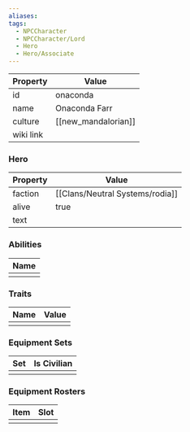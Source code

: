 ```yaml
---
aliases: 
tags:
  - NPCCharacter
  - NPCCharacter/Lord
  - Hero
  - Hero/Associate
---
```


| Property  | Value               |
| :-------- | ------------------- |
| id        | onaconda            |
| name      | Onaconda Farr       |
| culture   | [[new_mandalorian]] |
| wiki link |                     |
### Hero
| Property | Value     |
| -------- | --------- |
| faction  | [[Clans/Neutral Systems/rodia]] |
| alive    | true      |
| text     |           |

### Abilities
| Name |
| :--: |
|      |

### Traits
| Name | Value |
| ---- | ----- |
|      |       |

### Equipment Sets
| Set | Is Civilian |
| --- | ----------- |
|     |             |

### Equipment Rosters
| Item | Slot |
| ---- | ---- |
|      |      |
